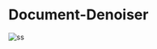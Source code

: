 # Document-Denoiser

![ss](https://user-images.githubusercontent.com/59358031/130369244-58c0ed4d-b9da-48e9-8228-d138d7f567df.png)
